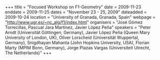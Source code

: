 +++
title = "Focused Workshop on F1-Geometry"
date = 2009-11-23
enddate = 2009-11-25
dates = "November 23 - 25, 2009"
dateadded = 2009-10-24
location = "University of Granada, Granada, Spain"
webpage = "http://www.ugr.es/~nc_alg/f1/index.html"
organisers = "José Gómez Torrecillas, Pascual Jara Martínez, Javier López Peña"
speakers = "Peter Arndt (Universität Göttingen, Germany), Javier López Peña (Queen Mary University of London, UK), Oliver Lorscheid (Universität Wuppertal, Germany), Snigdhayan Mahanta (John Hopkins University, USA), Florian Marty (MPIM Bonn, Germany), Jorge Plazas Vargas (Universiteit Utrecht, The Netherlands)"
+++
